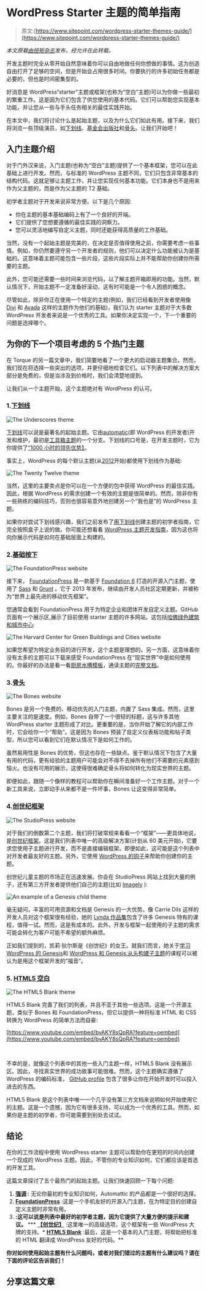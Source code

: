 # WordPress Starter 主题的简单指南

> 原文:[https://www.sitepoint.com/wordpress-starter-themes-guide/](https://www.sitepoint.com/wordpress-starter-themes-guide/)

*本文原载[由扭矩杂志](https://torquemag.io/2018/04/wordpress-starter-themes/)发布，经允许在此转载。*

开发主题时完全从零开始自然意味着你可以自由地做任何你想做的事情。这为创造自由打开了足够的空间，但是开始会占用很多时间。你要执行的许多初始任务都是必要的，但也是时间密集型的。

好消息是 WordPress“starter”主题或框架(也称为“空白”主题)可以为你做一些最初的繁重工作。这是因为它们包含了供您使用的基本代码。它们可以帮助您实现基本功能，并让您从一些与手头任务相关的最佳实践开始。

在本文中，我们将讨论什么是起始主题，以及为什么它们如此有用。接下来，我们将浏览一些顶级演员，如[下划线](http://underscores.me)、[基金会出版社](https://foundationpress.olefredrik.com/)和[骨头](https://themble.com/bones/)。让我们开始吧！

## 入门主题介绍

对于门外汉来说，入门主题(也称为“空白”主题)提供了一个基本框架，您可以在此基础上进行开发。然而，与标准的 WordPress 主题不同，它们只包含非常基本的结构代码。这就足够让主题工作，并让您实现任何基本功能。它们本身也不是用来作为父主题的，而是作为父主题的 T2 基础。

初学者主题对于开发来说非常方便。以下是几个原因:

*   你在主题的基本基础编码上有了一个良好的开端。
*   它们提供了您想要遵循的最佳实践的洞察力。
*   您可以灵活地编写自定义主题，同时还能获得高质量的工作基础。

当然，没有一个起始主题是完美的，在决定是否值得使用之前，你需要考虑一些事情。例如，你仍然要遵守另一个开发者的规则，他们可以决定什么功能被认为是基础的。这意味着主题可能包含一些片段，这些片段实际上并不能帮助你创建你所需要的主题。

此外，您可能还需要一些时间来浏览代码，以了解主题开箱即用的功能。当然，默认情况下，开始主题不一定准备好滚动，这有时可能是一个令人困惑的概念。

尽管如此，除非你正在使用一个特定的主题(例如，我们已经看到开发者使用像 [Divi](https://www.elegantthemes.com/gallery/divi/) 和 [Avada](https://avada.theme-fusion.com/) 这样的主题作为他们的基础)，我们认为 starter 主题对于大多数 WordPress 开发者来说是一个优秀的工具。如果你决定实现一个，下一个重要的问题是选择哪个。

## 为你的下一个项目考虑的 5 个热门主题

在 Torque 的另一篇文章中，我们简要地看了一个更大的启动器主题集合。然而，我们现在将选择一些突出的选项，并更仔细地检查它们。以下列表中的解决方案大部分是免费的，但是当涉及到价格时，我们会清楚地提到。

让我们从一个主题开始，这个主题绝对有 WordPress 的认可。

### 1.[下划线](http://underscores.me)

![The Underscores theme](../Images/e9142e224a190487342884b0cc5d5a2c.png)

[下划线](http://underscores.me)可以说是最著名的起始主题。它由[automatic](https://automattic.com/)(即 WordPress 的开发者)开发和维护，最初是[工具箱主题](https://themeshaper.com/2010/07/02/toolbox-html5-starter-theme/)的一个分支。下划线的口号是，在开发主题时，它为你提供了[“1000 小时的领先优势】](https://themeshaper.com/2012/02/13/introducing-the-underscores-theme/)。

事实上，WordPress 的每个默认主题(从[2012](http://wordpress.org/themes/twentytwelve/)开始)都使用下划线作为基础:

![The Twenty Twelve theme](../Images/e03ce57e8a491dc2141ac0a987093146.png)

当然，这里的主要卖点是你可以在一个方便的包中获得 WordPress 的最佳实践。因此，根据 WordPress 的需求创建一个有效的主题是很简单的。然而，除非你有一些熟练的编码技巧，否则也很容易意外地创建另一个“我也是”的 WordPress 主题。

如果你对尝试下划线感兴趣，我们之前发布了[用下划线](https://torquemag.io/2017/08/beginners-guide-to-creating-a-theme-underscores/)创建主题的初学者指南，它完全按照盒子上说的做。你可能还想看看 [WordPress 主题开发指南](https://developer.wordpress.org/themes/getting-started/)，因为这也将向你展示代码是如何在基础层面上构建的。

### 2.[基础按下](https://foundationpress.olefredrik.com/)

![The FoundationPress website](../Images/c4cdc47f608d94cda4e0c014d8dc2dea.png)

接下来， [FoundationPress](https://foundationpress.olefredrik.com/) 是一款基于 [Foundation 6](https://foundation.zurb.com/) 打造的开源入门主题，使用了 [Sass](https://torquemag.io/2014/07/developers-guide-learning-sass-twenty-minutes-less/) 和 [Grunt](https://gruntjs.com/) 。它于 2013 年发布，继续由开发人员社区定期更新，并被称为“世界上最先进的移动优先框架”。

您通常会看到 FoundationPress 用于为特定企业和团体开发自定义主题。GitHub 页面有一个展示区,展示了目前使用 starter 主题的许多网站。这包括[哈佛绿色建筑和城市中心](http://harvardcgbc.org/):

![The Harvard Center for Green Buildings and Cities website](../Images/a1f6f4e5b01bedfb1bdc1c883e6be5f8.png)

如果您希望为特定业务目的进行开发，这个主题是理想的。另一方面，这意味着你没有太多的主题可以下载来感受 FoundationPress 在“现实世界”中是如何使用的。你最好的办法是看一看[厨房水槽模板](https://foundationpress.olefredrik.com/kitchen-sink)，通读主题的[完整文档](https://github.com/olefredrik/foundationpress)。

### 3.[骨头](https://themble.com/bones/)

![The Bones website](../Images/be3330503389f8fd103eba18766c8b85.png)

Bones 是另一个免费的、移动优先的入门主题，内置了 Sass 集成。然而，这里主要关注的是速度。例如，Bones 自带了一个很轻的标题，这与许多其他 WordPress starter 主题形成了对比。更重要的是，当你开始了解它的内部工作时，它会给你一个“帮助”。这是因为 Bones 预装了自定义仪表板功能和帖子类型，所以您可以看到它们在默认情况下是如何工作的。

虽然易用性是 Bones 的优势，但这也存在一些缺点。鉴于默认情况下包含了大量有用的代码，更有经验的主题用户可能会对不得不去掉所有他们不需要的元素感到恼火。也没有可用的展示，这使得很难确定骨头将如何转化为现实世界的主题。

即便如此，跟随一个像样的教程可以帮助你在瞬间准备好一个工作主题。对于一个新工具来说，立即动手从来都不是一件坏事，Bones 让这变得非常简单。

### 4.[创世纪框架](https://my.studiopress.com/themes/genesis/)

![The StudioPress website](../Images/5a8f91496e8c454b764a189f48b8b4c3.png)

对于我们的倒数第二个主题，我们将打破常规来看看一个“框架”——更具体地说，是[创世纪框架](https://my.studiopress.com/themes/genesis/)。这是我们列表中唯一的高级解决方案(计划从 60 美元开始)，它要求您使用子主题进行开发，而不是直接编辑框架。即便如此，这可能是这个列表中对开发者最友好的主题。另外，它使用 [WordPress 的钩子](https://carriedils.com/genesis-hook-reference/)来帮助你创建你的主题。

创世纪儿童主题的市场正在迅速发展。你会在 StudioPress 网站上找到大量的例子，还有第三方开发者提供他们自己的主题(比如 [Imagely](https://www.imagely.com/wordpress-photography-themes/) ):

![An example of a Genesis child theme](../Images/c5f7e4ddb3b000837347c23778749447.png)

毫无疑问，丰富的可用资源和文档是 Genesis 的一大优势。像 Carrie Dils 这样的开发人员对这个框架很有经验，她的 [Lynda 作品集](https://www.lynda.com/Carrie-Dils/965233-1.html)包含了许多 Genesis 特有的课程，值得一试。然而，这是有成本的。此外，开发与框架一起使用的子主题的需求可能会转化为客户可能不希望的额外麻烦。

正如我们提到的，凯莉·狄尔斯是《创世纪》的女王。就我们而言，她关于[学习 WordPress 的 Genesis](https://www.lynda.com/Genesis-tutorials/Up-Running-Genesis-WordPress/170289-2.html)和 [WordPress 和 Genesis:从头构建子主题](https://www.lynda.com/Genesis-tutorials/WordPress-Genesis-Building-Child-Themes-from-Scratch/421805-2.html)的课程可以被认为是用这个框架开发的“福音”。

### 5. [HTML5 空白](http://html5blank.com/)

![The HTML5 Blank theme](../Images/9c1075187e129d4b3822614c36c12f33.png)

HTML5 Blank 完善了我们的列表，并且不亚于其他一些选项。这是一个开源主题，类似于 Bones 和 FoundationPress，但它以提供一种将标准 HTML 和 CSS 转换为 WordPress 的简单方法而自豪:

[https://www.youtube.com/embed/bvAKY8sQpRA?feature=oembed](https://www.youtube.com/embed/bvAKY8sQpRA?feature=oembed)

<br>

不幸的是，就像这个列表中的其他一些入门主题一样，HTML5 Blank 没有展示区。因此，寻找真实世界的成功故事可能很难。然而，这个主题确实遵循了 WordPress 的编码标准， [GitHub profile](https://github.com/html5blank/html5blank) 包含了很多让你在开始开发时可以投入进去的东西。

HTML5 Blank 是这个列表中唯一一个几乎没有第三方文档来说明如何开始使用它的主题。这是一个遗憾，因为它有很多支持，可以成为一个优秀的工具。然而，如果你是主题的初学者，你可能需要到别处去试试。

## 结论

在你的工作流程中使用 WordPress starter 主题可以帮助你在更短的时间内创建一个现成的 WordPress 主题。因此，不管你的专业知识如何，它们都应该是首选的开发工具。

这篇文章探讨了五个最热门的起始主题。让我们快速回顾一下每个问题:

1.  **[强调](http://underscores.me) :** 无论你最初的专业知识如何，Automattic 的产品都是一个很好的选择。
2.  [**FoundationPress**](https://foundationpress.olefredrik.com/) :这是一个手机友好的开源入门主题，在为特定目的创建自定义主题时非常有用。
3.  [](https://themble.com/bones/)**:这可以说是列表中最好的初学者主题，因为它提供了大量方便的提示和建议。**
***   [**【创世纪】**](https://my.studiopress.com/themes/genesis/) :这里唯一的高级选项，这个框架有一些 WordPress 大牌的支持。*   **[HTML5 Blank](http://html5blank.com/)** :最后，这是一个基本的入门主题，将帮助把标准的 HTML 翻译成 WordPress 友好的代码。**

 **你对如何使用起始主题有什么问题吗，或者对我们错过的主题有什么建议吗？请在下面的评论区告诉我们！** 

## **分享这篇文章**